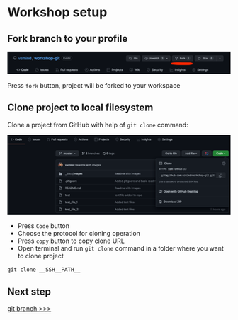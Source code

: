 # Workshop setup

## Fork branch to your profile

![img.png](images/start_01.png)

Press `fork` button, project will be forked to your workspace

## Clone project to local filesystem

Clone a project from GitHub with help of `git clone` command:

![img.png](images/start_02.png)

- Press `Code` button
- Choose the protocol for cloning operation
- Press `copy` button to copy clone URL
- Open terminal and run `git clone` command in  a folder where you want to clone project

```shell
git clone __SSH__PATH__ 
```

## Next step

[git branch >>>](../01_branching/README.md)
